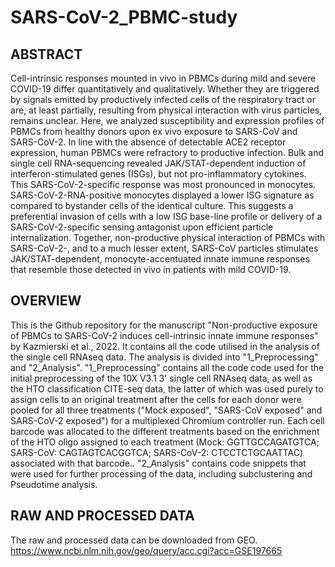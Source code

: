 # SARS-CoV-2_PBMC-study

## ABSTRACT

Cell-intrinsic responses mounted in vivo in PBMCs during mild and severe COVID-19 differ quantitatively and qualitatively. Whether they are triggered by signals emitted by productively infected cells of the respiratory tract or are, at least partially, resulting from physical interaction with virus particles, remains unclear. Here, we analyzed susceptibility and expression profiles of PBMCs from healthy donors upon ex vivo exposure to SARS-CoV and SARS-CoV-2. In line with the absence of detectable ACE2 receptor expression, human PBMCs were refractory to productive infection. Bulk and single cell RNA-sequencing revealed JAK/STAT-dependent induction of interferon-stimulated genes (ISGs), but not pro-inflammatory cytokines. This SARS-CoV-2-specific response was most pronounced in monocytes. SARS-CoV-2-RNA-positive monocytes displayed a lower ISG signature as compared to bystander cells of the identical culture. This suggests a preferential invasion of cells with a low ISG base-line profile or delivery of a SARS-CoV-2-specific sensing antagonist upon efficient particle internalization. Together, non-productive physical interaction of PBMCs with SARS-CoV-2-, and to a much lesser extent, SARS-CoV particles stimulates JAK/STAT-dependent, monocyte-accentuated innate immune responses that resemble those detected in vivo in patients with mild COVID-19.


## OVERVIEW

This is the Github repository for the manuscript "Non-productive exposure of PBMCs to SARS-CoV-2 induces cell-intrinsic innate immune responses" by Kazmierski et al., 2022. It contains all the code utilised in the analysis of the single cell RNAseq data. The analysis is divided into "1_Preprocessing" and "2_Analysis". "1_Preprocessing" contains all the code code used for the initial preprocessing of the 10X V3.1 3' single cell RNAseq data, as well as the HTO classification CITE-seq data, the latter of which was used purely to assign cells to an original treatment after the cells for each donor were pooled for all three treatments ("Mock exposed", "SARS-CoV exposed" and SARS-CoV-2 exposed") for a multiplexed Chromium controller run. Each cell barcode was allocated to the different treatments based on the enrichment of the HTO oligo assigned to each treatment (Mock: GGTTGCCAGATGTCA; SARS-CoV: CAGTAGTCACGGTCA; SARS-CoV-2: CTCCTCTGCAATTAC) associated with that barcode.. "2_Analysis" contains code snippets that were used for further processing of the data, including subclustering and Pseudotime analysis.


## RAW AND PROCESSED DATA

The raw and processed data can be downloaded from GEO.
https://www.ncbi.nlm.nih.gov/geo/query/acc.cgi?acc=GSE197665
